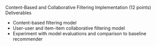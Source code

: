 Content-Based and Collaborative Filtering Implementation (12 points)
Deliverables
- Content-based filtering model
- User-user and item-item collaborative filtering model
- Experiment with model evaluations and comparison to baseline recommender